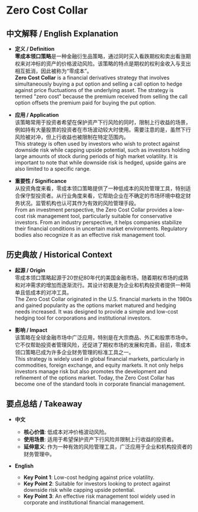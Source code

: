 # Zero Cost Collar

## 中文解释 / English Explanation

* **定义 / Definition**  
  **零成本领口策略**是一种金融衍生品策略，通过同时买入看跌期权和卖出看涨期权来对冲标的资产的价格波动风险。该策略的特点是期权的权利金收入与支出相互抵消，因此被称为“零成本”。  
  **Zero Cost Collar** is a financial derivatives strategy that involves simultaneously buying a put option and selling a call option to hedge against price fluctuations of the underlying asset. The strategy is termed "zero cost" because the premium received from selling the call option offsets the premium paid for buying the put option.

* **应用 / Application**  
  该策略常用于投资者希望在保护资产下行风险的同时，限制上行收益的场景，例如持有大量股票的投资者在市场波动较大时使用。需要注意的是，虽然下行风险被对冲，但上行收益也被限制在特定范围内。  
  This strategy is often used by investors who wish to protect against downside risk while capping upside potential, such as investors holding large amounts of stock during periods of high market volatility. It is important to note that while downside risk is hedged, upside gains are also limited to a specific range.

* **重要性 / Significance**  
  从投资角度来看，零成本领口策略提供了一种低成本的风险管理工具，特别适合保守型投资者。从行业角度来看，它帮助企业在不确定的市场环境中稳定财务状况。监管机构也认可其作为有效的风险管理手段。  
  From an investment perspective, the Zero Cost Collar provides a low-cost risk management tool, particularly suitable for conservative investors. From an industry perspective, it helps companies stabilize their financial conditions in uncertain market environments. Regulatory bodies also recognize it as an effective risk management tool.

## 历史典故 / Historical Context

* **起源 / Origin**  
  零成本领口策略起源于20世纪80年代的美国金融市场，随着期权市场的成熟和对冲需求的增加而逐渐流行。其设计初衷是为企业和机构投资者提供一种简单且低成本的对冲工具。  
  The Zero Cost Collar originated in the U.S. financial markets in the 1980s and gained popularity as the options market matured and hedging needs increased. It was designed to provide a simple and low-cost hedging tool for corporations and institutional investors.

* **影响 / Impact**  
  该策略在全球金融市场中广泛应用，特别是在大宗商品、外汇和股票市场中。它不仅帮助投资者管理风险，还促进了期权市场的发展和完善。目前，零成本领口策略已成为许多企业财务管理的标准工具之一。  
  This strategy is widely used in global financial markets, particularly in commodities, foreign exchange, and equity markets. It not only helps investors manage risk but also promotes the development and refinement of the options market. Today, the Zero Cost Collar has become one of the standard tools in corporate financial management.

## 要点总结 / Takeaway

* **中文**  
  - **核心价值**: 低成本对冲价格波动风险。
  - **使用场景**: 适用于希望保护资产下行风险并限制上行收益的投资者。
  - **延伸意义**: 作为一种有效的风险管理工具，广泛应用于企业和机构投资者的财务管理中。

* **English**  
  - **Key Point 1**: Low-cost hedging against price volatility.
  - **Key Point 2**: Suitable for investors looking to protect against downside risk while capping upside potential.
  - **Key Point 3**: An effective risk management tool widely used in corporate and institutional financial management.